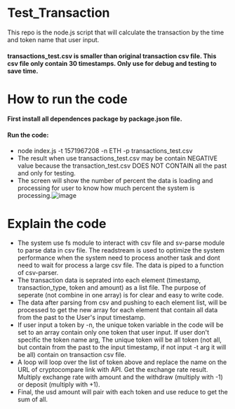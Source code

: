 # Test_Transaction
This repo is the node.js script that will calculate the transaction by the time and token name that user input.
#### transactions_test.csv is smaller than original transaction csv file. This csv file only contain 30 timestamps. Only use for debug and testing to save time. 
# How to run the code
#### First install all dependences package by package.json file.
#### Run the code: 
* node index.js -t 1571967208 -n ETH -p transactions_test.csv
* The result when use transactions_test.csv may be contain NEGATIVE value because the transaction_test.csv DOES NOT CONTAIN all the past and only for testing.
* The screen will show the number of percent the data is loading and processing for user to know how much percent the system is processing.![image](https://user-images.githubusercontent.com/43028613/141354206-02762621-317b-40fd-b196-2df9c7441993.png) 
# Explain the code
* The system use fs module to interact with csv file and sv-parse module to parse data in csv file. The readstream is used to optimize the system performance when the system need to process another task and dont need to wait for process a large csv file. The data is piped to a function of csv-parser.
* The transaction data is seprated into each element (timestamp, transaction_type, token and amount) as a list file. The purpose of seperate (not combine in one array) is for clear and easy to write code.
* The data after parsing from csv and pushing to each element list, will be processed to get the new array for each element that contain all data from the past to the User's input timestamp.
* If user input a token by -n, the unique token variable in the code will be set to an array contain only one token that user input. If user don't specific the token name arg, The unique token will be all token (not all, but contain from the past to the input timestamp, if not input -t arg it will be all) contain on transaction csv file. 
* A loop will loop over the list of token above and replace the name on the URL of cryptocompare link with API. Get the exchange rate result. Multiply exchange rate with amount and the withdraw (multiply with -1) or deposit (multiply with +1).
* Final, the usd amount will pair with each token and use reduce to get the sum of all.
